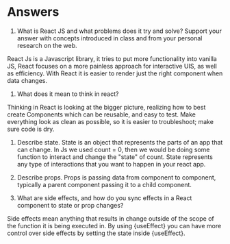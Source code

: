 # Answers

1. What is React JS and what problems does it try and solve? Support your answer with concepts introduced in class and from your personal research on the web.

React Js is a Javascript library, it tries to put more functionality into vanilla JS, React focuses on a more painless approach for interactive UIS, as well as efficiency. With React it is easier to render just the right component when data changes.

1. What does it mean to think in react?

Thinking in React is looking at the bigger picture, realizing how to best create Components which can be reusable, and easy to test. Make everything look as clean as possible, so it is easier to troubleshoot; make sure code is dry.

1. Describe state.
State is an object that represents the parts of an app that can change. In Js we used count = 0, then we would be doing some function to interact and change the "state" of count. State represents any type of interactions that you want to happen in your react app.

1. Describe props.
Props is passing data from component to component, typically a parent component passing it to a child component. 

1. What are side effects, and how do you sync effects in a React component to state or prop changes?

Side effects mean anything that results in change outside of the scope of the function it is being executed in. By using {useEffect} you can have more control over side effects by setting the state inside {useEffect}.  
